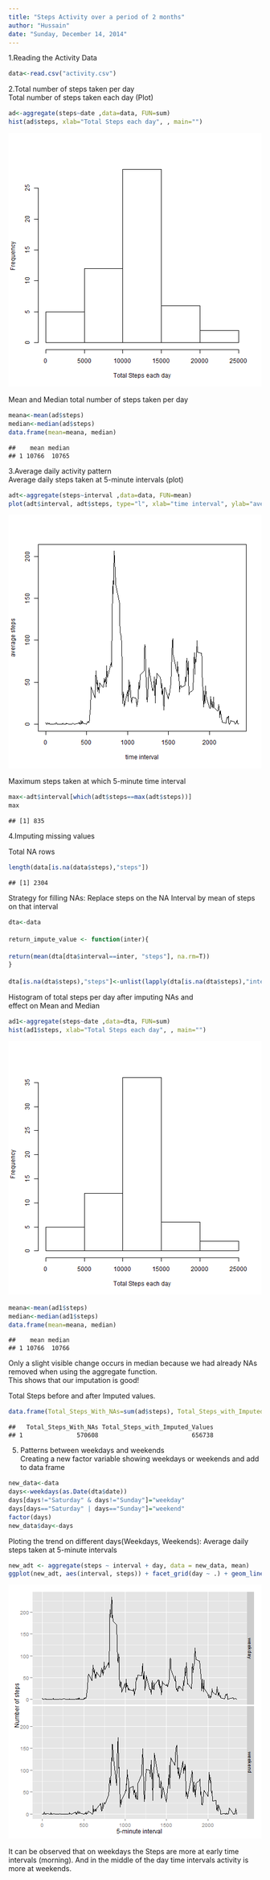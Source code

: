 ```yaml
---
title: "Steps Activity over a period of 2 months"
author: "Hussain"
date: "Sunday, December 14, 2014"
---
```




1.Reading the Activity Data

```r
data<-read.csv("activity.csv")
```

2.Total number of steps taken per day  
Total number of steps taken each day (Plot)

```r
ad<-aggregate(steps~date ,data=data, FUN=sum)
hist(ad$steps, xlab="Total Steps each day", , main="")
```

![plot of chunk unnamed-chunk-2](figure/unnamed-chunk-2.png) 

Mean and Median total number of steps taken per day

```r
meana<-mean(ad$steps)
median<-median(ad$steps)
data.frame(mean=meana, median)
```

```
##    mean median
## 1 10766  10765
```

  
  
  
3.Average daily activity pattern  
Average daily steps taken at 5-minute intervals (plot)

```r
adt<-aggregate(steps~interval ,data=data, FUN=mean)
plot(adt$interval, adt$steps, type="l", xlab="time interval", ylab="average steps")
```

![plot of chunk unnamed-chunk-4](figure/unnamed-chunk-4.png) 

Maximum steps taken at which 5-minute time interval

```r
max<-adt$interval[which(adt$steps==max(adt$steps))]
max
```

```
## [1] 835
```
  
  
  
  
4.Imputing missing values  
  
Total NA rows

```r
length(data[is.na(data$steps),"steps"])
```

```
## [1] 2304
```

Strategy for filling NAs: 
Replace steps on the NA Interval by mean of steps on that interval  

```r
dta<-data

return_impute_value <- function(inter){
    
return(mean(dta[dta$interval==inter, "steps"], na.rm=T))
}

dta[is.na(dta$steps),"steps"]<-unlist(lapply(dta[is.na(dta$steps),"interval"], return_impute_value), recursive =T)
```
  
Histogram of total steps per day after imputing NAs and  
effect on Mean and Median


```r
ad1<-aggregate(steps~date ,data=dta, FUN=sum)
hist(ad1$steps, xlab="Total Steps each day", , main="")
```

![plot of chunk unnamed-chunk-8](figure/unnamed-chunk-8.png) 

  

```r
meana<-mean(ad1$steps)
median<-median(ad1$steps)
data.frame(mean=meana, median)
```

```
##    mean median
## 1 10766  10766
```
Only a slight visible change occurs in median because we had already NAs removed when using the aggregate function.  
This shows that our imputation is good!  
  
  
  
  Total Steps before and after Imputed values. 

```r
data.frame(Total_Steps_With_NAs=sum(ad$steps), Total_Steps_with_Imputed_Values=sum(ad1$steps))
```

```
##   Total_Steps_With_NAs Total_Steps_with_Imputed_Values
## 1               570608                          656738
```

5. Patterns between weekdays and weekends  
Creating a new factor variable showing weekdays or weekends and add to data frame

```r
new_data<-data
days<-weekdays(as.Date(dta$date))
days[days!="Saturday" & days!="Sunday"]="weekday"
days[days=="Saturday" | days=="Sunday"]="weekend"
factor(days)
new_data$day<-days
```
  
  Ploting the trend on different days(Weekdays, Weekends): Average daily steps taken at 5-minute intervals

```r
new_adt <- aggregate(steps ~ interval + day, data = new_data, mean)
ggplot(new_adt, aes(interval, steps)) + facet_grid(day ~ .) + geom_line() +  xlab("5-minute interval") + ylab("Number of steps")
```

![plot of chunk unnamed-chunk-12](figure/unnamed-chunk-12.png) 
  
  It can be observed that on weekdays the Steps are more at early time intervals (morning). And in the middle of the day time intervals activity is more at weekends.
